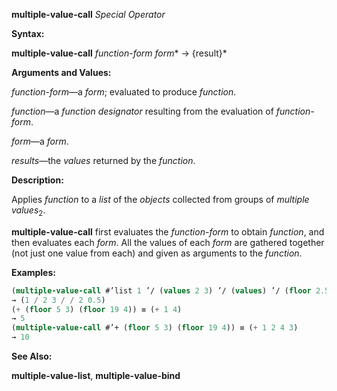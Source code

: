 **multiple-value-call** *Special Operator* 



**Syntax:** 



**multiple-value-call** *function-form form*\* → \{result\}\* 



**Arguments and Values:** 



*function-form*—a *form*; evaluated to produce *function*. 



*function*—a *function designator* resulting from the evaluation of *function-form*. 



*form*—a *form*. 



*results*—the *values* returned by the *function*. 



**Description:** 



Applies *function* to a *list* of the *objects* collected from groups of *multiple values*<sub>2</sub>. 



**multiple-value-call** first evaluates the *function-form* to obtain *function*, and then evaluates each *form*. All the values of each *form* are gathered together (not just one value from each) and given as arguments to the *function*. 



**Examples:**
```lisp
(multiple-value-call #’list 1 ’/ (values 2 3) ’/ (values) ’/ (floor 2.5)) 
→ (1 / 2 3 / / 2 0.5) 
(+ (floor 5 3) (floor 19 4)) ≡ (+ 1 4) 
→ 5 
(multiple-value-call #’+ (floor 5 3) (floor 19 4)) ≡ (+ 1 2 4 3) 
→ 10 
```
**See Also:** 



**multiple-value-list**, **multiple-value-bind** 



